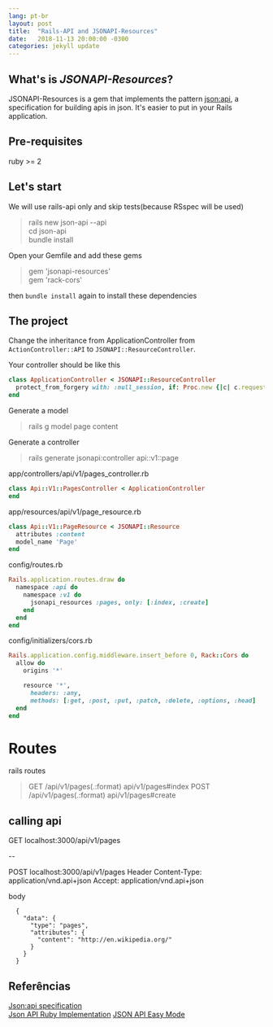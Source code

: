 ```yaml
---
lang: pt-br
layout: post
title:  "Rails-API and JSONAPI-Resources"
date:   2018-11-13 20:00:00 -0300
categories: jekyll update
---
```


## What's is *JSONAPI-Resources*?
JSONAPI-Resources is a gem that implements the pattern [json:api](https://jsonapi.org/), a specification for building apis in json.
It's easier to put in your Rails application.

## Pre-requisites
ruby >= 2

## Let's start
We will use rails-api only and skip tests(because RSspec will be used)  
> rails new json-api --api  
> cd json-api  
> bundle install

Open your Gemfile and add these gems
> gem 'jsonapi-resources'   
  gem 'rack-cors'  

then `bundle install` again to install these dependencies

## The project
Change the inheritance from ApplicationController from `ActionController::API` to `JSONAPI::ResourceController`. 

Your controller should be like this
``` ruby
class ApplicationController < JSONAPI::ResourceController
  protect_from_forgery with: :null_session, if: Proc.new {|c| c.request.format.json? }
end
```

Generate a model
> rails g model page content

Generate a controller 
> rails generate jsonapi:controller api::v1::page

app/controllers/api/v1/pages_controller.rb
``` ruby
class Api::V1::PagesController < ApplicationController
end
```

app/resources/api/v1/page_resource.rb
``` ruby
class Api::V1::PageResource < JSONAPI::Resource
  attributes :content
  model_name 'Page'
end
```

config/routes.rb
``` ruby
Rails.application.routes.draw do
  namespace :api do
    namespace :v1 do
      jsonapi_resources :pages, only: [:index, :create]
    end
  end
end
```

config/initializers/cors.rb
``` ruby
Rails.application.config.middleware.insert_before 0, Rack::Cors do
  allow do
    origins '*'

    resource '*',
      headers: :any,
      methods: [:get, :post, :put, :patch, :delete, :options, :head]
  end
end
```

# Routes
rails routes
> GET   /api/v1/pages(.:format)  api/v1/pages#index
> POST  /api/v1/pages(.:format)  api/v1/pages#create

## calling api
GET  localhost:3000/api/v1/pages

--

POST localhost:3000/api/v1/pages
  Header
    Content-Type: application/vnd.api+json
    Accept: application/vnd.api+json

  body  
  ```
    {
      "data": {
        "type": "pages",
        "attributes": {
          "content": "http://en.wikipedia.org/"
        }
      }
    }
  ```


## Referências
[Json:api specification](https://jsonapi.org/)  
[Json API Ruby Implementation](https://github.com/cerebris/jsonapi-resources) 
[JSON API Easy Mode](https://www.hark.bz/blog/post/json-api-easy-mode/) 